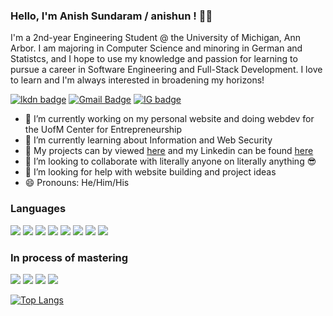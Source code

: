 ### Hello, I'm Anish Sundaram / anishun ! 👋🏼 <insert link here>

I'm a 2nd-year Engineering Student @ the University of Michigan, Ann Arbor. I am majoring in Computer Science and minoring in German and Statistcs, and I hope to use my knowledge and passion for learning to pursue a career in Software Engineering and Full-Stack Development. I love to learn and I'm always interested in broadening my horizons!

[![lkdn badge](https://img.shields.io/badge/-anishsundaram-%230177B5?style=flat&logo=linkedin)](https://www.linkedin.com/in/anishsundaram)
[![Gmail Badge](https://img.shields.io/badge/-Gmail-c14438?style=flat-square&logo=Gmail&logoColor=white&link=mailto:anishsun@umich.edu)](mailto:contact@anishsun@umich.edu)
[![IG badge](https://img.shields.io/badge/-@anish_sundaram14-%23E4415F?style=flat&logo=instagram&logoColor=white)](https://www.instagram.com/anish_sundaram14)

- 🔧 I’m currently working on my personal website and doing webdev for the UofM Center for Entrepreneurship
- 🌱 I’m currently learning about Information and Web Security
- 📁 My projects can by viewed [here](https://github.com/anishsundaram?tab=repositories) and my Linkedin can be found [here](https://www.linkedin.com/in/anishsundaram/)
- 👯 I’m looking to collaborate with literally anyone on literally anything 😎
- 🤔 I’m looking for help with website building and project ideas
- 😄 Pronouns: He/Him/His 


### Languages
<p align='left'>
  <img src="https://img.shields.io/badge/C-00599C?style=for-the-badge&logo=c&logoColor=white"/>
  <img src="https://img.shields.io/badge/C%2B%2B-00599C?style=for-the-badge&logo=c%2B%2B&logoColor=white"/>
  <img src="https://img.shields.io/badge/Java-f89820?style=for-the-badge&logo=java&logoColor=white"/>
  <img src="https://img.shields.io/badge/Python-4584b6?style=for-the-badge&logo=python&logoColor=white"/>
  <img src="https://img.shields.io/badge/MySQL-00758F?style=for-the-badge&logo=mysql&logoColor=white"/>
  <img src="https://img.shields.io/badge/PostgreSQL-0064a5?style=for-the-badge&logo=postgresql&logoColor=white"/>
  <img src="https://img.shields.io/badge/CSS-264de4?&style=for-the-badge&logo=css3&logoColor=white"/>
  <img src="https://img.shields.io/badge/HTML-F06529?style=for-the-badge&logo=html5&logoColor=white"/>
</p>
  
### In process of mastering
<p align='left'>  
  
  <img src="https://img.shields.io/badge/Go-00ADD8?style=for-the-badge&logo=go&logoColor=white"/>
  <img src="https://img.shields.io/badge/Docker-0db7ed?style=for-the-badge&logo=Docker&logoColor=white"/>
  <img src="https://img.shields.io/badge/Rust-b7410e?style=for-the-badge&logo=rust&logoColor=white"/>
  <img src="https://img.shields.io/badge/Javascript-F0DB4F?style=for-the-badge&logo=Javascript&logoColor=white"/>
</p>  
  



[![Top Langs](https://github-readme-stats.vercel.app/api/top-langs/?username=anishsundaram&layout=compact)](https://github.com/anishsundaram/github-readme-stats)


<!--
**anishsundaram/anishsundaram** is a ✨ _special_ ✨ repository because its `README.md` (this file) appears on your GitHub profile.

Here are some ideas to get you started:

- 🔭 I’m currently working on ...
- 🌱 I’m currently learning ...
- 👯 I’m looking to collaborate on ...
- 🤔 I’m looking for help with ...
- 💬 Ask me about ...
- 📫 How to reach me: ...
- 😄 Pronouns: ...
- ⚡ Fun fact: ...
-->
